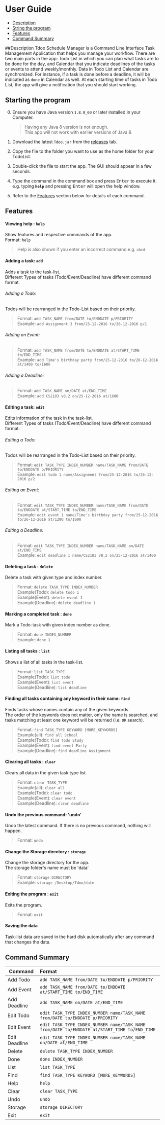 # User Guide

* [Description](#description)
* [String the program](#starting-the-program)
* [Features](#features)
* [Command Summary](#command-summary)

##Description
Tdoo Schedule Manager is a Command Line Interface Task Management Application that helps you manage your workflow. There are two main parts in the app: Todo List in which you can plan what tasks are to be done for the day, and Calendar that you indicate deadlines of the tasks or events to attend weekly/monthly. Data in Todo List and Calendar are synchronized. For instance, if a task is done before a deadline, it will be indicated as `done` in Calendar as well. At each starting time of tasks in Todo List, the app will give a notification that you should start working.

## Starting the program

0. Ensure you have Java version `1.8.0_60` or later installed in your Computer.<br>
   > Having any Java 8 version is not enough. <br>
   This app will not work with earlier versions of Java 8.
   
1. Download the latest `Tdoo.jar` from the [releases](../../../releases) tab.
2. Copy the file to the folder you want to use as the home folder for your TodoList.
3. Double-click the file to start the app. The GUI should appear in a few seconds. 
4. Type the command in the command box and press <kbd>Enter</kbd> to execute it.<br>
   e.g. typing **`help`** and pressing <kbd>Enter</kbd> will open the help window. 
5. Refer to the [Features](#features) section below for details of each command.<br>

## Features

#### Viewing help : `help`
Show features and respective commands of the app.<br>
Format: `help`

> Help is also shown if you enter an incorrect command e.g. `abcd`

#### Adding a task: `add`
Adds a task to the task-list.<br>
Different Types of tasks (Todo/Event/Deadline) have different command format.<br>

###### Adding a Todo:
Todos will be rearranged in the Todo-List based on their priority.<br>
> Format: `add TASK_NAME from/DATE to/ENDDATE p/PRIORITY`<br>
> Example: `add Assignment 3 from/25-12-2016 to/26-12-2016 p/1`

###### Adding an Event:
> Format: `add TASK_NAME from/DATE to/ENDDATE at/START_TIME to/END_TIME`<br>
> Example: `add Time's birthday party from/25-12-2016 to/26-12-2016 at/1400 to/1600`

###### Adding a Deadline:
> Format: `add TASK_NAME on/DATE at/END_TIME`<br>
> Example: `add CS2103 v0.2 on/25-12-2016 at/1600`

#### Editing a task: `edit`
Edits information of the task in the task-list.<br>
Different Types of tasks (Todo/Event/Deadline) have different command format.<br>

###### Editing a Todo:
Todos will be rearranged in the Todo-List based on their priority.<br>
> Format: `edit TASK_TYPE INDEX_NUMBER name/TASK_NAME from/DATE to/ENDDATE p/PRIORITY`<br>
> Example: `edit todo 1 name/Assignment from/25-12-2016 to/26-12-2016 p/2`

###### Editing an Event:
> Format: `edit TASK_TYPE INDEX_NUMBER name/TASK_NAME from/DATE to/ENDDATE at/START_TIME to/END_TIME`<br>
> Example: `edit event 1 name/Time's birthday party from/25-12-2016 to/26-12-2016 at/1200 to/1600`

###### Editing a Deadline:
> Format: `edit TASK_TYPE INDEX_NUMBER name/TASK_NAME on/DATE at/END_TIME`<br>
> Example: `edit deadline 1 name/CS2103 v0.2 on/25-12-2016 at/1400`

#### Deleting a task : `delete`
Delete a task with given type and index number.<br>
> Format: `delete TASK_TYPE INDEX_NUMBER`<br>
> Example(Todo): `delete todo 1` <br>
> Example(Event): `delete event 1` <br>
> Example(Deadline): `delete deadline 1`

#### Marking a completed task : `done`
Mark a Todo-task with given index number as done.<br>
> Format: `done INDEX_NUMBER`<br>
> Example: `done 1`

#### Listing all tasks : `list`
Shows a list of all tasks in the task-list.<br>
> Format: `list TASK_TYPE` <br>
> Example(Todo): `list todo` <br>
> Example(Event): `list event` <br>
> Example(Deadline): `list deadline`

#### Finding all tasks containing any keyword in their name: `find`
Finds tasks whose names contain any of the given keywords.<br>
The order of the keywords does not matter, only the name is searched, and tasks matching at least one keyword will be returned (i.e. `OR` search).<br>
> Format: `find TASK_TYPE KEYWORD [MORE_KEYWORDS]` <br>
> Example(all): `find all School` <br>
> Example(Todo): `find todo Study` <br>
> Example(Event): `find event Party` <br>
> Example(Deadline): `find deadline Assignment`

#### Clearing all tasks : `clear`
Clears all data in the given task type list.<br>
> Format: `clear TASK_TYPE` <br>
> Example(all): `clear all` <br>
> Example(Todo): `clear todo` <br>
> Example(Event): `clear event` <br>
> Example(Deadline): `clear deadline`

#### Undo the previous command: 'undo'
Undo the latest command. If there is no previous command, nothing will happen.<br>
> Format: `undo`

#### Change the Storage directory : `storage`
Change the storage directory for the app.<br>
The storage folder's name must be 'data'
> Format: `storage DIRECTORY` <br>
> Example: `storage /Desktop/Tdoo/date`

#### Exiting the program : `exit`
Exits the program.<br>
> Format: `exit`  

#### Saving the data
Task-list data are saved in the hard disk automatically after any command that changes the data.<br>


## Command Summary

Command 	| Format  
--------------- | :-------- 
Add	Todo	| `add TASK_NAME from/DATE to/ENDDATE p/PRIORITY`
Add	Event	| `add TASK_NAME from/DATE to/ENDDATE at/START_TIME to/END_TIME`
Add	Deadline| `add TASK_NAME on/DATE at/END_TIME`
Edit	Todo	| `edit TASK_TYPE INDEX_NUMBER name/TASK_NAME from/DATE to/ENDDATE p/PRIORITY`
Edit	Event	| `edit TASK_TYPE INDEX_NUMBER name/TASK_NAME from/DATE to/ENDDATE at/START_TIME to/END_TIME`
Edit	Deadline| `edit TASK_TYPE INDEX_NUMBER name/TASK_NAME on/DATE at/END_TIME`
Delete		| `delete TASK_TYPE INDEX_NUMBER`
Done		| `done INDEX_NUMBER`
List		| `list TASK_TYPE`
Find		| `find TASK_TYPE KEYWORD [MORE_KEYWORDS]`
Help		| `help`
Clear		| `clear TASK_TYPE`
Undo		| `undo`
Storage		| `storage DIRECTORY`
Exit		| `exit`


